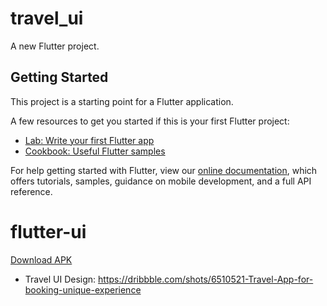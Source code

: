 # travel_ui

A new Flutter project.

## Getting Started

This project is a starting point for a Flutter application.

A few resources to get you started if this is your first Flutter project:

- [Lab: Write your first Flutter app](https://flutter.dev/docs/get-started/codelab)
- [Cookbook: Useful Flutter samples](https://flutter.dev/docs/cookbook)

For help getting started with Flutter, view our
[online documentation](https://flutter.dev/docs), which offers tutorials,
samples, guidance on mobile development, and a full API reference.
# flutter-ui
[Download APK](https://github.com/rozakia-ch/flutter-ui/raw/main/apk/app-release.apk)

- Travel UI
  Design: https://dribbble.com/shots/6510521-Travel-App-for-booking-unique-experience
